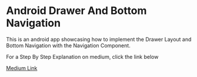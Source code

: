 # Android Drawer And Bottom Navigation

This is an android app showcasing how to implement the Drawer Layout and Bottom Navigation with the Navigation Component.

For a Step By Step Explanation on medium, click the link below

[Medium Link](https://medium.com/@kezzieleo/drawer-layout-and-bottom-navigation-with-navigation-components-android-kotlin-example-b09918d1009f)
